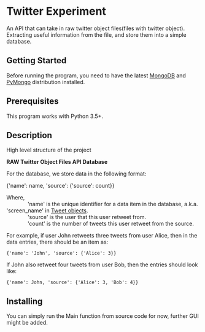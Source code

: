 # Twitter Experiment
An API that can take in raw twitter object files(files with twitter object). Extracting useful information from the file, and store them into a simple database.


## Getting Started
Before running the program, you need to have the latest [MongoDB][1] and  [PyMongo][2] distribution installed.

## Prerequisites
This program works with Python 3.5+.

## Description
High level structure of the project

**RAW Twitter Object Files  API  Database**

For the database, we store data in the following format:  

{'name': name, 'source': {'source': count}}

Where,  
    &nbsp;&nbsp;&nbsp;&nbsp;&nbsp;&nbsp;&nbsp;&nbsp;&nbsp;&nbsp;&nbsp;&nbsp;&nbsp;&nbsp;'name' is the unique identifier for a data item in the database, a.k.a. 'screen_name' in [Tweet objects][3].  
    &nbsp;&nbsp;&nbsp;&nbsp;&nbsp;&nbsp;&nbsp;&nbsp;&nbsp;&nbsp;&nbsp;&nbsp;&nbsp;&nbsp;'source' is the user that this user retweet from.  
    &nbsp;&nbsp;&nbsp;&nbsp;&nbsp;&nbsp;&nbsp;&nbsp;&nbsp;&nbsp;&nbsp;&nbsp;&nbsp;&nbsp;'count' is the number of tweets this user retweet from the source.  

For example, if user John retweets three tweets from user Alice, then in the data entries, there should be an item as:  

    {'name': 'John', 'source': {'Alice': 3}}  
If John also retweet four tweets from user Bob, then the entries should look like:  

    {'name': John, 'source': {'Alice': 3, 'Bob': 4}}


## Installing
You can simply run the Main function from source code for now, further GUI might be added.


[1]:https://docs.mongodb.com/manual/installation/
[2]:https://pymongo.readthedocs.io/en/stable/
[3]:https://developer.twitter.com/en/docs/tweets/data-dictionary/overview/tweet-object